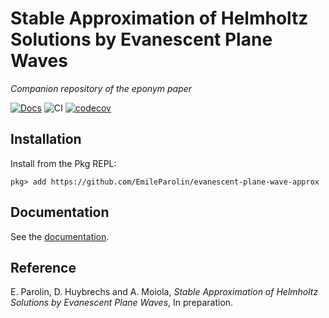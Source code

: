 # Stable Approximation of Helmholtz Solutions by Evanescent Plane Waves

*Companion repository of the eponym paper*

[![Docs](https://img.shields.io/badge/docs-dev-blue.svg)](https://EmileParolin.github.io/evanescent-plane-wave-approx/dev/)
![CI](https://github.com/EmileParolin/evanescent-plane-wave-approx/workflows/CI/badge.svg?branch=trunk)
[![codecov](https://codecov.io/gh/EmileParolin/evanescent-plane-wave-approx/branch/trunk/graph/badge.svg?token=7ZZFHNE8XP)](https://codecov.io/gh/EmileParolin/evanescent-plane-wave-approx)

## Installation
Install from the Pkg REPL:
```
pkg> add https://github.com/EmileParolin/evanescent-plane-wave-approx
```

## Documentation

See the [documentation](https://EmileParolin.github.io/evanescent-plane-wave-approx/dev/).

## Reference
E. Parolin, D. Huybrechs and A. Moiola,
*Stable Approximation of Helmholtz Solutions by Evanescent Plane Waves*,
In preparation.